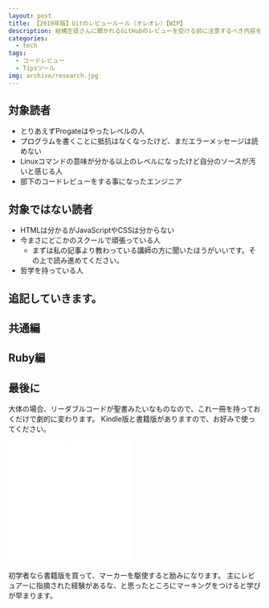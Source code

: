 ```yaml
---
layout: post
title: 【2019年版】Gitのレビュールール（オレオレ）【WIP】
description: 結構生徒さんに聞かれるGitHubのレビューを受ける前に注意するべき内容をまとめました。初級者から中級者へのステップアップに役立ててください。
categories:
  - tech
tags:
  - コードレビュー
  - Tipsツール
img: archive/research.jpg
---
```

## 対象読者
- とりあえずProgateはやったレベルの人
- プログラムを書くことに抵抗はなくなったけど、まだエラーメッセージは読めない
- Linuxコマンドの意味が分かる以上のレベルになったけど自分のソースが汚いと感じる人
- 部下のコードレビューをする事になったエンジニア

## 対象ではない読者
- HTMLは分かるがJavaScriptやCSSは分からない
- 今まさにどこかのスクールで頑張っている人
  - まずは私の記事より教わっている講師の方に聞いたほうがいいです。その上で読み進めてください。
- 哲学を持っている人

## 追記していきます。
## 共通編
## Ruby編

## 最後に
大体の場合、リーダブルコードが聖書みたいなものなので、これ一冊を持っておくだけで劇的に変わります。
Kindle版と書籍版がありますので、お好みで使ってください。

<iframe style="width:120px;height:240px;" marginwidth="0" marginheight="0" scrolling="no" frameborder="0" src="//rcm-fe.amazon-adsystem.com/e/cm?lt1=_blank&bc1=000000&IS2=1&bg1=FFFFFF&fc1=000000&lc1=0000FF&t=anets-22&language=ja_JP&o=9&p=8&l=as4&m=amazon&f=ifr&ref=as_ss_li_til&asins=4873115655&linkId=bfcbbb9797bf098ed01d2ae7180fde28"></iframe>
<iframe style="width:120px;height:240px;" marginwidth="0" marginheight="0" scrolling="no" frameborder="0" src="//rcm-fe.amazon-adsystem.com/e/cm?lt1=_blank&bc1=000000&IS2=1&bg1=FFFFFF&fc1=000000&lc1=0000FF&t=anets-22&language=ja_JP&o=9&p=8&l=as4&m=amazon&f=ifr&ref=as_ss_li_til&asins=B0064CZ1XE&linkId=75f1807654b5dea13d2edd4603734f41"></iframe>

初学者なら書籍版を買って、マーカーを駆使すると励みになります。
主にレビュアーに指摘された経験があるな、と思ったところにマーキングをつけると学びが早まります。
